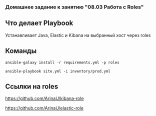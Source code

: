 ### Домашнее задание к занятию "08.03 Работа с Roles"

## Что делает Playbook

Устанавливает Java, Elastic и Kibana на выбранный хост через roles

## Команды

`ansible-galaxy install -r requirements.yml -p roles`

`ansible-playbook site.yml -i inventory/prod.yml`

## Ссылки на roles
https://github.com/ArinaU/kibana-role

https://github.com/ArinaU/elastic-role
